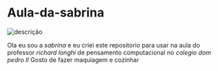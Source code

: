 # Aula-da-sabrina
![descrição](https://media.giphy.com/media/vFKqnCdLPNOKc/giphy.gif)

Ola eu sou a *sabrina* e eu criei este repositorio para usar na aula do professor *richard longhi* de pensamento computacional 
no *colegio dom pedro II*
Gosto de fazer maquiagem e cozinhar
